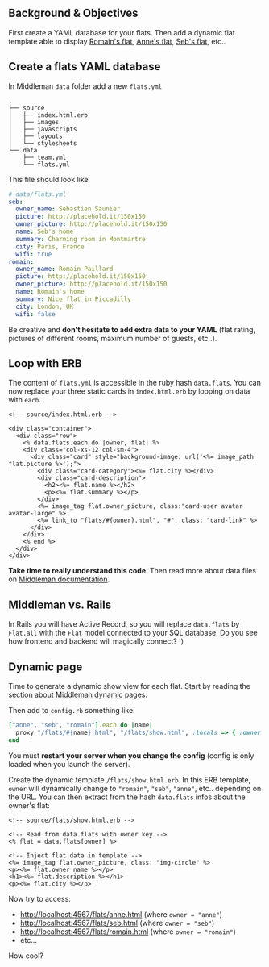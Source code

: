 ## Background & Objectives

First create a YAML database for your flats. Then add a dynamic flat template able to display [Romain's flat](http://lewagon.github.io/middleman-airbnb/flats/romain.html), [Anne's flat](http://lewagon.github.io/middleman-airbnb/flats/anne.html), [Seb's flat](http://lewagon.github.io/middleman-airbnb/flats/seb.html), etc..

## Create a flats YAML database

In Middleman `data` folder add a new `flats.yml`

```
.
├── source
│   ├── index.html.erb
│   ├── images
│   ├── javascripts
│   ├── layouts
│   └── stylesheets
└── data
    ├── team.yml
    └── flats.yml
```

This file should look like


```yaml
# data/flats.yml
seb:
  owner_name: Sebastien Saunier
  picture: http://placehold.it/150x150
  owner_picture: http://placehold.it/150x150
  name: Seb's home
  summary: Charming room in Montmartre
  city: Paris, France
  wifi: true
romain:
  owner_name: Romain Paillard
  picture: http://placehold.it/150x150
  owner_picture: http://placehold.it/150x150
  name: Romain's home
  summary: Nice flat in Piccadilly
  city: London, UK
  wifi: false
```

Be creative and **don't hesitate to add extra data to your YAML** (flat rating, pictures of different rooms, maximum number of guests, etc..).


## Loop with ERB

The content of `flats.yml` is accessible in the ruby hash `data.flats`. You can now replace your three static cards in `index.html.erb` by looping on data with `each`.


```erb
<!-- source/index.html.erb -->

<div class="container">
  <div class="row">
    <% data.flats.each do |owner, flat| %>
    <div class="col-xs-12 col-sm-4">
      <div class="card" style="background-image: url('<%= image_path flat.picture %>');">
        <div class="card-category"><%= flat.city %></div>
        <div class="card-description">
          <h2><%= flat.name %></h2>
          <p><%= flat.summary %></p>
        </div>
        <%= image_tag flat.owner_picture, class:"card-user avatar avatar-large" %>
        <%= link_to "flats/#{owner}.html", "#", class: "card-link" %>
      </div>
    </div>
    <% end %>
  </div>
</div>
```

**Take time to really understand this code**. Then read more about data files on [Middleman documentation](https://middlemanapp.com/advanced/data_files/).

## Middleman vs. Rails

In Rails you will have Active Record, so you will replace `data.flats` by `Flat.all` with the `Flat` model connected to your SQL database. Do you see how frontend and backend will magically connect? :)

## Dynamic page

Time to generate a dynamic show view for each flat. Start by reading the section about [Middleman dynamic pages](https://middlemanapp.com/advanced/dynamic_pages/).

Then add to `config.rb` something like:


```ruby
["anne", "seb", "romain"].each do |name|
  proxy "/flats/#{name}.html", "/flats/show.html", :locals => { :owner => name }, :ignore => true
end
```

You must **restart your server when you change the config** (config is only loaded when you launch the server).

Create the dynamic template `/flats/show.html.erb`. In this ERB template, `owner` will dynamically change to `"romain"`, `"seb"`, `"anne"`, etc.. depending on the URL. You can then extract from the hash `data.flats` infos about the owner's flat:


```erb
<!-- source/flats/show.html.erb -->

<!-- Read from data.flats with owner key -->
<% flat = data.flats[owner] %>

<!-- Inject flat data in template -->
<%= image_tag flat.owner_picture, class: "img-circle" %>
<p><%= flat.owner_name %></p>
<h1><%= flat.description %></h1>
<p><%= flat.city %></p>

```

Now try to access:

- [http://localhost:4567/flats/anne.html](http://localhost:4567/flats/anne.html) (where `owner = "anne"`)
- [http://localhost:4567/flats/seb.html](http://localhost:4567/flats/anne.html) (where `owner = "seb"`)
- [http://localhost:4567/flats/romain.html](http://localhost:4567/flats/anne.html) (where `owner = "romain"`)
- etc...


How cool?
